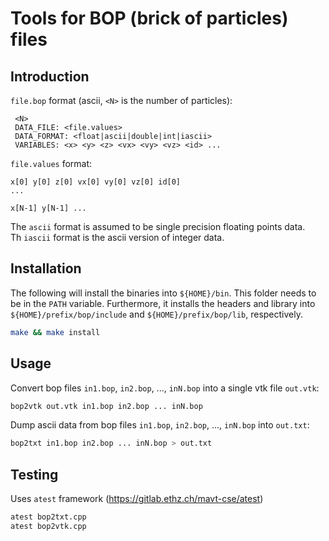 Tools for BOP (brick of particles) files
========================================

Introduction
------------
`file.bop` format (ascii, `<N>` is the number of particles):

	 <N>
	 DATA_FILE: <file.values>
	 DATA_FORMAT: <float|ascii|double|int|iascii>
	 VARIABLES: <x> <y> <z> <vx> <vy> <vz> <id> ...

`file.values` format:


	x[0] y[0] z[0] vx[0] vy[0] vz[0] id[0]
	...

	x[N-1] y[N-1] ...

The `ascii` format is assumed to be single precision floating points data.  
Th `iascii` format is the ascii version of integer data.

Installation
------------

The following will install the binaries into `${HOME}/bin`. This folder needs to be in the `PATH` variable.
Furthermore, it installs the headers and library into `${HOME}/prefix/bop/include` and `${HOME}/prefix/bop/lib`, respectively.
```sh
make && make install
```

Usage
-----

Convert bop files `in1.bop`, `in2.bop`, ..., `inN.bop` into a single vtk file `out.vtk`:
```sh
bop2vtk out.vtk in1.bop in2.bop ... inN.bop
```

Dump ascii data from bop files `in1.bop`, `in2.bop`, ..., `inN.bop` into `out.txt`:
```sh
bop2txt in1.bop in2.bop ... inN.bop > out.txt
```

Testing
-------
Uses `atest` framework (https://gitlab.ethz.ch/mavt-cse/atest)

```sh
atest bop2txt.cpp
atest bop2vtk.cpp
```
